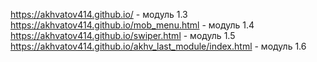 https://akhvatov414.github.io/ - модуль 1.3
https://akhvatov414.github.io/mob_menu.html - модуль 1.4
https://akhvatov414.github.io/swiper.html - модуль 1.5
https://akhvatov414.github.io/akhv_last_module/index.html - модуль 1.6
